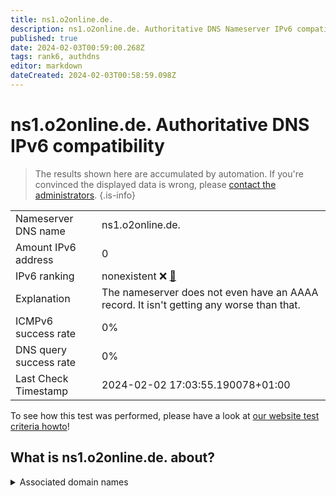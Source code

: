 ```yaml
---
title: ns1.o2online.de.
description: ns1.o2online.de. Authoritative DNS Nameserver IPv6 compatibility
published: true
date: 2024-02-03T00:59:00.268Z
tags: rank6, authdns
editor: markdown
dateCreated: 2024-02-03T00:58:59.098Z
---
```


# ns1.o2online.de. Authoritative DNS IPv6 compatibility

> The results shown here are accumulated by automation. If you're convinced the displayed data is wrong, please [contact the administrators](/howto/chat). 
{.is-info}




|   |   |
| - | - |
| Nameserver DNS name | ns1.o2online.de.
| Amount IPv6 address | 0
| IPv6 ranking | nonexistent :x: [🔗](/howto/ranking) |
| Explanation | The nameserver does not even have an AAAA record. It isn't getting any worse than that. |
| ICMPv6 success rate | 0%|
| DNS query success rate | 0% |
| Last Check Timestamp | 2024-02-02 17:03:55.190078+01:00 |

To see how this test was performed, please have a look at [our website test criteria howto](/howto/testcriteria/authdns)!


## What is ns1.o2online.de. about?






<details>
<summary>Associated domain names</summary>

www.o2online.de

</details>
